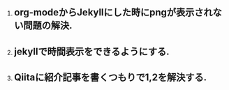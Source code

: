 1.  org-modeからJekyllにした時にpngが表示されない問題の解決.
    -   

2.  jekyllで時間表示をできるようにする.
    -   

3.  Qiitaに紹介記事を書くつもりで1,2を解決する.
    -   
